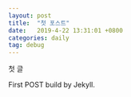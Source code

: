 ```yaml
---
layout: post
title:  "첫 포스트"
date:   2019-4-22 13:31:01 +0800
categories: daily
tag: debug
---
```


첫 글

First POST build by Jekyll.

